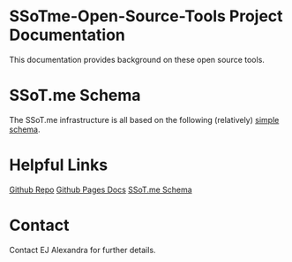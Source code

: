 # SSoTme-Open-Source-Tools Project Documentation

This documentation provides background on these open source tools.


# SSoT.me Schema
The SSoT.me infrastructure is all based on the following (relatively) [simple schema](./schema/SinglePageDocs.html).


# Helpful Links

[Github Repo](https://github.com/SSoTme/SSoTme-Open-Source-Tools)
[Github Pages Docs](https://ssotme.github.io/SSoTme-Open-Source-Tools/)
[SSoT.me Schema](https://ssotme.github.io/SSoTme-Open-Source-Tools/schema/SinglePageDocs.html)

# Contact
Contact EJ Alexandra for further details.
